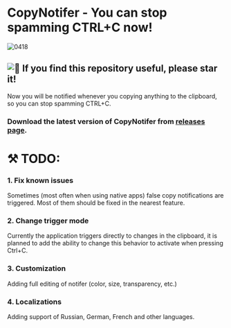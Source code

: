 # CopyNotifer - You can stop spamming CTRL+C now!
![0418](https://github.com/user-attachments/assets/034df27c-ad2a-4a21-83e3-82cf54bf6d71)

## ![🌟 If you find this repository useful, please star it! ](https://img.shields.io/github/stars/Hazzz895/CopyNotifer?style=for-the-badge)

Now you will be notified whenever you copying anything to the clipboard, so you can stop spamming CTRL+C.

### Download the latest version of CopyNotifer from [releases page](https://github.com/Hazzz895/CopyNotifer/releases).

# ⚒️ TODO:
### 1. Fix known issues
Sometimes (most often when using native apps) false copy notifications are triggered. Most of them should be fixed in the nearest feature.

### 2. Change trigger mode
Currently the application triggers directly to changes in the clipboard, it is planned to add the ability to change this behavior to activate when pressing Ctrl+C.

### 3. Customization
Adding full editing of notifer (color, size, transparency, etc.)

### 4. Localizations
Adding support of Russian, German, French and other languages.


